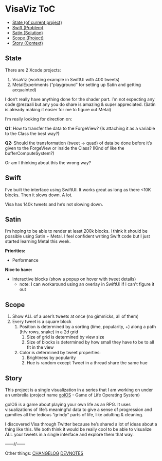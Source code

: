 VisaViz ToC
=========
  * [State (of current project)](#state)
  * [Swift (Problem)](#swift)
  * [Satin (Solution)](#satin)
  * [Scope (Project)](#scope)
  * [Story (Context)](#story)


## State

There are 2 Xcode projects:
1. VisaViz (working example in SwiftUI with 400 tweets)
2. MetalExperiments (“playground” for setting up Satin and getting acquainted)

I don’t really have anything done for the shader part.
I’m not expecting any code @rezaali but any you do share is amazing & super appreciated. (Satin is already making it easier for me to figure out Metal) 

I’m really looking for direction on:

**Q1:** How to transfer the data to the ForgeView? (Is attaching it as a variable to the Class the best way?)

**Q2:** Should the transformation (tweet → quad) of data be done before it’s given to the ForgeView or inside the Class? (Kind of like the bufferComputeSystem?)

Or am I thinking about this the wrong way?

## Swift

I’ve built the interface using SwiftUI. It works great as long as there <10K blocks. Then it slows down. A lot.

Visa has 140k tweets and he’s not slowing down.

## Satin

I’m hoping to be able to render at least 200k blocks. I think it should be possible using Satin + Metal. I feel confident writing Swift code but I just started learning Metal this week.

**Priorities:**
- Performance

**Nice to have:**
- Interactive blocks (show a popup on hover with tweet details)
	 - note: I can workaround using an overlay in SwiftUI if I can't figure it out

## Scope

1. Show ALL of a user’s tweets at once (no gimmicks, all of them)
2. Every tweet is a square block
	 1. Position is determined by a sorting (time, popularity, +) along a path (h/v rows, snake) in a 2d grid
		  1. Size of grid is determined by view size
		  2. Size of blocks is determined by how small they have to be to all fit in the view 
	 2. Color is determined by tweet properties:
		  1. Brightness by popularity
		  2. Hue is random except Tweet in a thread share the same hue

## Story

This project is a single visualization in a series that I am working on under an umbrella (project name [golOS](https://github.com/felixakiragreen/golos) - Game of Life Operating System)

golOS is a game about playing your own life as an RPG. It uses visualizations of life’s meaningful data to give a sense of progression and gamifies all the tedious “grindy” parts of life, like adulting & cleaning.

I discovered Visa through Twitter because he’s shared a lot of ideas about a thing like this. We both think it would be really cool to be able to visualize ALL your tweets in a single interface and explore them that way.

——//——

Other things:
[CHANGELOG](../CHANGELOG.md)
[DEVNOTES](../DEVNOTES.md)

